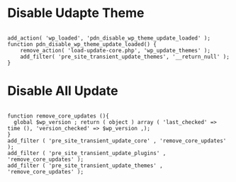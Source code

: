 

<h1>Disable Udapte Theme</h1>
<pre><code>
add_action( 'wp_loaded', 'pdn_disable_wp_theme_update_loaded' );
function pdn_disable_wp_theme_update_loaded() {
    remove_action( 'load-update-core.php', 'wp_update_themes' );
    add_filter( 'pre_site_transient_update_themes', '__return_null' );
}
</code></pre>

<h1>Disable All Update</h1>
<pre><code>
function remove_core_updates (){
  global $wp_version ; return ( object ) array ( 'last_checked' => time (), 'version_checked' => $wp_version ,);
}
add_filter ( 'pre_site_transient_update_core' , 'remove_core_updates' );
add_filter ( 'pre_site_transient_update_plugins' , 'remove_core_updates' );
add_filter ( 'pre_site_transient_update_themes' , 'remove_core_updates' );
</code></pre>
